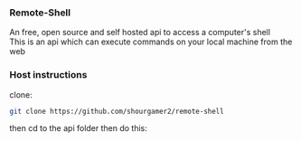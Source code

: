 ### Remote-Shell
An free, open source and self hosted api to access a computer's shell <br>
This is an api which can execute commands on your local machine from the web
### Host instructions
clone:
```sh
git clone https://github.com/shourgamer2/remote-shell
```
then cd to the api folder then do this:
```sh
```
